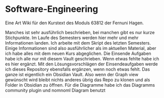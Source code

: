 # Software-Engineering
Eine Art Wiki für den Kurstext des Moduls 63812 der Fernuni Hagen.

Manches ist sehr ausführlich beschrieben, bei manchen gibt es nur kurze Stichpunkte.
Im Laufe des Semesters werden hier mehr und mehr Informationen landen. 
Ich arbeite mit dem Skript des letzten Semesters.
Einige Informationen sind also ausführlicher als im aktuellen Material, aber ich habe alles mit dem neuen Kurs abgeglichen.
Die Einsende Aufgaben habe ich alle nur mit diesem Vault geschrieben. 
Wenn etwas fehlte habe ich es hier ergänzt. 
Mit den Lösungsvorschlägen der Einsendeaufgaben werde ich dieses Repository ebensfalls ergänzen, wenn noch etwas fehlt.
Das ganze ist eigentlich ein Obsidian Vault. Also wenn der Graph view gewünscht wird bleibt nichts anderes übrig das Repo zu klonen und als Folder in Obsidian zu öffnen.
Für die Diagramme habe  ich das Diagramms community plugin und nomnoml Diagram benutzt


